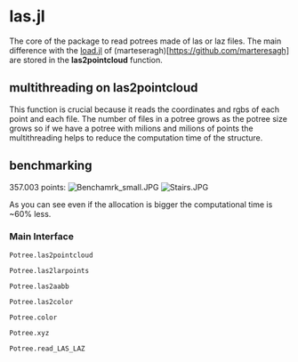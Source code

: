 # las.jl

The core of the package to read potrees made of las or laz files.
The main difference with the [load.jl](https://github.com/marteresagh/FileManager.jl/blob/master/src/Load/las.jl) of (marteseragh)[https://github.com/marteresagh] are stored in the **las2pointcloud** function.

## multithreading on las2pointcloud

This function is crucial because it reads the coordinates and rgbs of each point and each file. The number of files in a potree grows as the potree size grows so if we have a potree with milions and milions of points the multithreading helps to reduce the computation time of the structure.

## benchmarking

357.003 points:
![Benchamrk_small.JPG](https://www.dropbox.com/s/fu2ootzevxjfndk/Benchamrk_small.JPG?dl=0&raw=1)
![Stairs.JPG](https://www.dropbox.com/s/uzt2u49g1deyajo/Stairs.JPG?dl=0&raw=1)

As you can see even if the allocation is bigger the computational time is ~60% less.

### Main Interface

```@docs
Potree.las2pointcloud
```
```@docs
Potree.las2larpoints
```
```@docs
Potree.las2aabb
```
```@docs
Potree.las2color
```
```@docs
Potree.color
```
```@docs
Potree.xyz
```
```@docs
Potree.read_LAS_LAZ
```